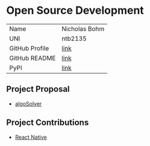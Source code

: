 # Open Source Development

|                |                                                                      |
| :------------- | :------------------------------------------------------------------- |
| Name           | Nicholas Bohm                                                          |
| UNI            | ntb2135                                                               |
| GitHub Profile | [link](https://github.com/Nickbohm555)                                |
| GitHub README  | [link](https://github.com/Nickbohm555/Nickbohm555) |
| PyPI  | [link](https://pypi.org/user/nickbohm555/) |

## Project Proposal

- [algoSolver](../projects/python/algoSolver.md)

## Project Contributions

- [React Native](../projects/javascript/reactnative.md)






